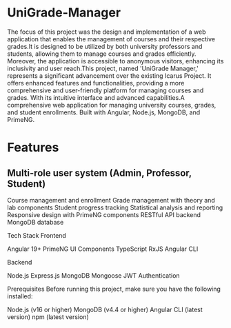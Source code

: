 # UniGrade-Manager
The focus of this project was the design and implementation of a web application that enables the management of courses and their respective grades.It is designed to be utilized by both university professors and students, allowing them to manage courses and grades efficiently. Moreover, the application is accessible to anonymous visitors, enhancing its inclusivity and user reach.This project, named 'UniGrade Manager,' represents a significant advancement over the existing Icarus Project. It offers enhanced features and functionalities, providing a more comprehensive and user-friendly platform for managing courses and grades. With its intuitive interface and advanced capabilities.A comprehensive web application for managing university courses, grades, and student enrollments. Built with Angular, Node.js, MongoDB, and PrimeNG.



# Features

## Multi-role user system (Admin, Professor, Student) ##
Course management and enrollment
Grade management with theory and lab components
Student progress tracking
Statistical analysis and reporting
Responsive design with PrimeNG components
RESTful API backend
MongoDB database

Tech Stack
Frontend

Angular 19+
PrimeNG UI Components
TypeScript
RxJS
Angular CLI

Backend

Node.js
Express.js
MongoDB
Mongoose
JWT Authentication

Prerequisites
Before running this project, make sure you have the following installed:

Node.js (v16 or higher)
MongoDB (v4.4 or higher)
Angular CLI (latest version)
npm (latest version)
